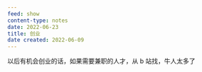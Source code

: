 ```yaml
---
feed: show
content-type: notes
date: 2022-06-23
title: 创业
date created: 2022-06-09
---
```

以后有机会创业的话，如果需要兼职的人才，从 b 站找，牛人太多了
